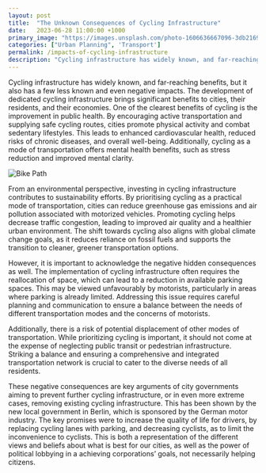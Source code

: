 ```yaml
---
layout: post
title:  "The Unknown Consequences of Cycling Infrastructure"
date:   2023-06-28 11:00:00 +1000
primary_image: "https://images.unsplash.com/photo-1606636667096-3db2169f3207?ixlib=rb-4.0.3&ixid=M3wxMjA3fDB8MHxwaG90by1wYWdlfHx8fGVufDB8fHx8fA%3D%3D&auto=format&fit=crop&w=2942&q=80"
categories: ["Urban Planning", 'Transport']
permalink: /impacts-of-cycling-infrastructure
description: "Cycling infrastructure has widely known, and far-reaching benefits, but it also has a few less known and even negative impacts, primarily when poorly implemented."
---
```


Cycling infrastructure has widely known, and far-reaching benefits, but it also has a few less known and even negative impacts. The development of dedicated cycling infrastructure brings significant benefits to cities, their residents, and their economies.  One of the clearest benefits of cycling is the improvement in public health. By encouraging active transportation and supplying safe cycling routes, cities promote physical activity and combat sedentary lifestyles. This leads to enhanced cardiovascular health, reduced risks of chronic diseases, and overall well-being. Additionally, cycling as a mode of transportation offers mental health benefits, such as stress reduction and improved mental clarity. 

![Bike Path](https://images.unsplash.com/photo-1680281700795-d5905cfa4dbb?ixlib=rb-4.0.3&ixid=M3wxMjA3fDB8MHxwaG90by1wYWdlfHx8fGVufDB8fHx8fA%3D%3D&auto=format&fit=crop&w=2832&q=80)

From an environmental perspective, investing in cycling infrastructure contributes to sustainability efforts. By prioritising cycling as a practical mode of transportation, cities can reduce greenhouse gas emissions and air pollution associated with motorized vehicles. Promoting cycling helps decrease traffic congestion, leading to improved air quality and a healthier urban environment. The shift towards cycling also aligns with global climate change goals, as it reduces reliance on fossil fuels and supports the transition to cleaner, greener transportation options. 

However, it is important to acknowledge the negative hidden consequences as well. The implementation of cycling infrastructure often requires the reallocation of space, which can lead to a reduction in available parking spaces. This may be viewed unfavourably by motorists, particularly in areas where parking is already limited. Addressing this issue requires careful planning and communication to ensure a balance between the needs of different transportation modes and the concerns of motorists. 

Additionally, there is a risk of potential displacement of other modes of transportation. While prioritizing cycling is important, it should not come at the expense of neglecting public transit or pedestrian infrastructure. Striking a balance and ensuring a comprehensive and integrated transportation network is crucial to cater to the diverse needs of all residents. 

These negative consequences are key arguments of city governments aiming to prevent further cycling infrastructure, or in even more extreme cases, removing existing cycling infrastructure. This has been shown by the new local government in Berlin, which is sponsored by the German motor industry. The key promises were to increase the quality of life for drivers, by replacing cycling lanes with parking, and decreasing cyclists, as to limit the inconvenience to cyclists. This is both a representation of the different views and beliefs about what is best for our cities, as well as the power of political lobbying in a achieving corporations’ goals, not necessarily helping citizens. 